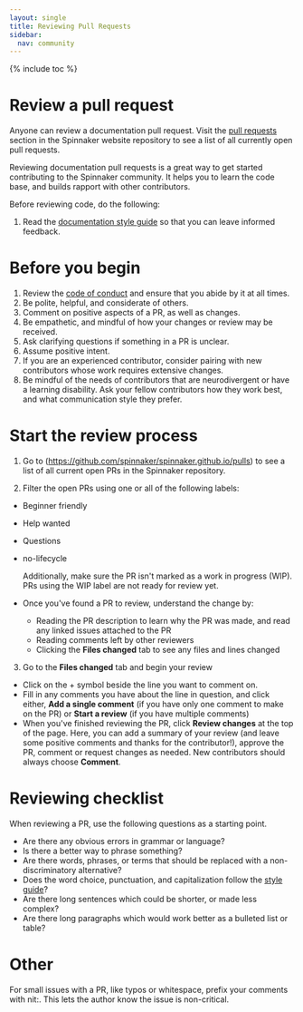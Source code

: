 ```yaml
---
layout: single
title: Reviewing Pull Requests
sidebar:
  nav: community
---
```


{% include toc %}

# Review a pull request

Anyone can review a documentation pull request. Visit the [pull requests](https://github.com/spinnaker/spinnaker.github.io/pulls) section in the Spinnaker website repository to see a list of all currently open pull requests.

Reviewing documentation pull requests is a great way to get started contributing to the Spinnaker community. It helps you to learn the code base, and builds rapport with other contributors.

Before reviewing code, do the following:

1. Read the [documentation style guide](https://www.spinnaker.io/community/contributing/docs/docs-style-guide/) so that you can leave informed feedback.

# Before you begin

1. Review the [code of conduct](https://github.com/spinnaker/spinnaker.github.io/blob/master/community/contributing/code-of-conduct.md) and ensure that you abide by it at all times.
2. Be polite, helpful, and considerate of others.
3. Comment on positive aspects of a PR, as well as changes.
4. Be empathetic, and mindful of how your changes or review may be received.
5. Ask clarifying questions if something in a PR is unclear.
6. Assume positive intent.
7. If you are an experienced contributor, consider pairing with new contributors whose work requires extensive changes.
8. Be mindful of the needs of contributors that are neurodivergent or have a learning disability. Ask your fellow contributors how they work best, and what communication style they prefer.

# Start the review process

1. Go to (<https://github.com/spinnaker/spinnaker.github.io/pulls>) to see a list of all current open PRs in the Spinnaker repository.

2. Filter the open PRs using one or all of the following labels:

  - Beginner friendly
  - Help wanted
  - Questions
  - no-lifecycle

    Additionally, make sure the PR isn't marked as a work in progress (WIP). PRs using the WIP label are not ready for review yet.

  - Once you've found a PR to review, understand the change by:

    - Reading the PR description to learn why the PR was made, and read any linked issues attached to the PR
    - Reading comments left by other reviewers
    - Clicking the **Files changed** tab to see any files and lines changed

3. Go to the **Files changed** tab and begin your review

  - Click on the + symbol beside the line you want to comment on.
  - Fill in any comments you have about the line in question, and click either, **Add a single comment** (if you have only one comment to make on the PR) or **Start a review** (if you have multiple comments)
  - When you've finished reviewing the PR, click **Review changes** at the top of the page. Here, you can add a summary of your review (and leave some positive comments and thanks for the contributor!), approve the PR, comment or request changes as needed. New contributors should always choose **Comment**.

# Reviewing checklist

When reviewing a PR, use the following questions as a starting point.

- Are there any obvious errors in grammar or language?
- Is there a better way to phrase something?
- Are there words, phrases, or terms that should be replaced with a non-discriminatory alternative?
- Does the word choice, punctuation, and capitalization follow the [style guide](https://www.spinnaker.io/community/contributing/docs/docs-style-guide/)?
- Are there long sentences which could be shorter, or made less complex?
- Are there long paragraphs which would work better as a bulleted list or table?

# Other

For small issues with a PR, like typos or whitespace, prefix your comments with nit:. This lets the author know the issue is non-critical.
